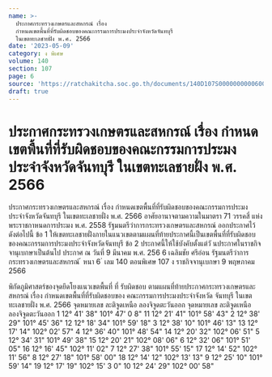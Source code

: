 ```yaml
---
name: >-
  ประกาศกระทรวงเกษตรและสหกรณ์ เรื่อง
  กำหนดเขตพื้นที่ที่รับผิดชอบของคณะกรรมการประมงประจำจังหวัดจันทบุรี
  ในเขตทะเลชายฝั่ง พ.ศ. 2566
date: '2023-05-09'
category: ง พิเศษ
volume: 140
section: 107
page: 6
source: 'https://ratchakitcha.soc.go.th/documents/140D107S0000000000600.pdf'
draft: true
---
```


# ประกาศกระทรวงเกษตรและสหกรณ์ เรื่อง กำหนดเขตพื้นที่ที่รับผิดชอบของคณะกรรมการประมงประจำจังหวัดจันทบุรี ในเขตทะเลชายฝั่ง พ.ศ. 2566

ประกาศกระทรวงเกษตรและสหกรณ์ เรื่อง กำหนดเขตพื้นที่ที่รับผิดชอบของคณะกรรมการประมงประจำจังหวัดจันทบุรี ในเขตทะเลชายฝั่ง พ.ศ. 2566 อาศัยอานาจตามความในมาตรา 71 วรรคสี่ แห่งพระราชกาหนดการประมง พ.ศ. 2558 รัฐมนตรีว่าการกระทรวงเกษตรและสหกรณ์ ออกประกาศไว้ ดังต่อไปนี้ ข้อ 1 ให้เขตทะเลชายฝั่งภายในแนวเขตตามแผนที่ท้ายประกาศนี้เป็นเขตพื้นที่ที่รับผิดชอบ ของคณะกรรมการประมงประจำจังหวัดจันทบุรี ข้อ 2 ประกาศนี้ให้ใช้บังคับตั้งแต่วั นประกาศในราชกิจจานุเบกษาเป็นต้นไป ประกาศ ณ วันที่ 9 มีนาคม พ.ศ. 256 6 เฉลิมชัย ศรีอ่อน รัฐมนตรีว่าการกระทรวงเกษตรและสหกรณ์ ้ หนา 6 ่ เลม 140 ตอนพิเศษ 107 ง ราชกิจจานุเบกษา 9 พฤษภาคม 2566



พิกัดภูมิศาสตร์ของจุดยึดโยงแนวเขตพื้นที่ ที่ รับผิดชอบ ตามแผนที่ท้ายประกาศกระทรวงเกษตรและสหกรณ์ เรื่อง กําหนดเขตพื้นที่ที่รับผิดชอบของ คณะกรรมการประมงประจําจังหวัด จันทบุรี ในเขตทะเลชายฝั่ง พ.ศ. 2566 จุดหมายเลข ละติจูดเหนือ ลองจิจูดตะวันออก จุดหมายเลข ละติจูดเหนือ ลองจิจูดตะวันออก 1 12° 41' 38" 101° 47' 0 8" 11 12° 21' 41" 101° 58' 43" 2 12° 38' 29" 101° 45' 36" 12 12° 18' 34" 101° 59' 18" 3 12° 38' 10" 101° 46' 13" 13 12° 17' 14" 102° 02' 57" 4 12° 36' 40" 101° 48' 54" 14 12° 20' 32" 102° 06' 51" 5 12° 34' 31" 101° 49' 38" 15 12° 20' 21" 102° 08' 06" 6 12° 32' 06" 101° 51' 05" 16 12° 16' 45" 102° 11' 02" 7 12° 27' 38" 101° 55' 15" 17 12° 14' 52" 102° 11' 56" 8 12° 27' 18" 101° 58' 00" 18 12° 14' 12" 102° 13' 13" 9 12° 25' 10" 101° 59' 14" 19 12° 17' 19" 102° 15' 3 0" 10 12° 24' 29" 102° 00' 58"
